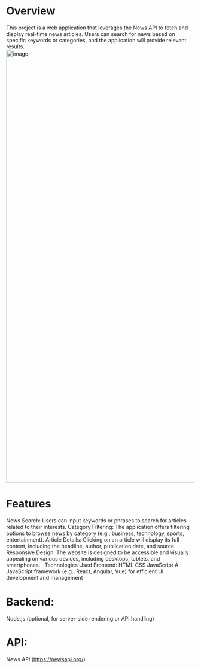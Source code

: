 # Overview
This project is a web application that leverages the News API to fetch and display real-time news articles. Users can search for news based on specific keywords or categories, and the application will provide relevant results.
<img width="1158" alt="image" src="https://i.pinimg.com/originals/2e/8c/aa/2e8caaa6f42fa70c13644efbac703faa.png">

# Features
News Search: Users can input keywords or phrases to search for articles related to their interests.
Category Filtering: The application offers filtering options to browse news by category (e.g., business, technology, sports, entertainment).
Article Details: Clicking on an article will display its full content, including the headline, author, publication date, and source.
Responsive Design: The website is designed to be accessible and visually appealing on various devices, including desktops, tablets, and smartphones.   
Technologies Used
Frontend:
HTML
CSS
JavaScript
A JavaScript framework (e.g., React, Angular, Vue) for efficient UI development and management
# Backend:
Node.js (optional, for server-side rendering or API handling)
# API:
News API (https://newsapi.org/)
